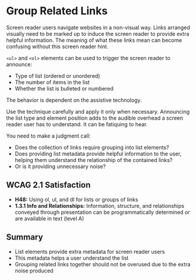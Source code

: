 # Group Related Links

Screen reader users navigate websites in a non-visual way. Links arranged visually need to be marked up to induce the screen reader to provide extra helpful information. The meaning of what these links mean can become confusing without this screen reader hint.


`<ul>` and `<ol>` elements can be used to trigger the screen reader to announce:
- Type of list (ordered or unordered)
- The number of items in the list
- Whether the list is bulleted or numbered


The behavior is dependent on the assistive technology.


Use the technique carefully and apply it only when necessary. Announcing the list type and element position adds to the audible overhead a screen reader user has to understand. It can be fatiquing to hear.


You need to make a judgment call:
- Does the collection of links require grouping into list elements?
- Does providing list metadata provide helpful information to the user, helping them understand the relationship of the contained links?
- Or is it providing unnecessary noise?


## WCAG 2.1 Satisfaction

- **H48:** Using ol, ul, and dl for lists or groups of links
- **1.3.1 Info and Relationships:** Information, structure, and relationships conveyed through presentation can be programmatically determined or are available in text (level A)


## Summary

- List elements provide extra metadata for screen reader users
- This metadata helps a user understand the list
- Grouping related links together should not be overused due to the extra noise produced

